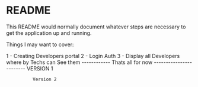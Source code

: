 # README

This README would normally document whatever steps are necessary to get the
application up and running.

Things I may want to cover:

1 - Creating Developers portal
2 - Login Auth
3 - Display all Developers where by Techs can See them
------------ Thats all for now ------------------------
VERSION 1

              Version 2


